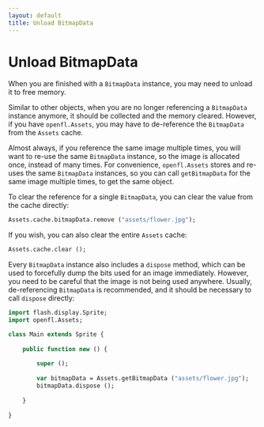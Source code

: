 ```yaml
---
layout: default
title: Unload BitmapData
---
```


# Unload BitmapData

When you are finished with a `BitmapData` instance, you may need to unload it to free memory.

Similar to other objects, when you are no longer referencing a `BitmapData` instance anymore, it should be collected and the memory cleared. However, if you have `openfl.Assets`, you may have to de-reference the `BitmapData` from the `Assets` cache.

Almost always, if you reference the same image multiple times, you will want to re-use the same `BitmapData` instance, so the image is allocated once, instead of many times. For convenience, `openfl.Assets` stores and re-uses the same `BitmapData` instances, so you can call `getBitmapData` for the same image multiple times, to get the same object.

To clear the reference for a single `BitmapData`, you can clear the value from the cache directly:

```haxe
Assets.cache.bitmapData.remove ("assets/flower.jpg");
```

If you wish, you can also clear the entire `Assets` cache:

```haxe
Assets.cache.clear ();
```

Every `BitmapData` instance also includes a `dispose` method, which can be used to forcefully dump the bits used for an image immediately. However, you need to be careful that the image is not being used anywhere. Usually, de-referencing `BitmapData` is recommended, and it should be necessary to call `dispose` directly:

```haxe
import flash.display.Sprite;
import openfl.Assets;

class Main extends Sprite {
    
    public function new () {
        
        super ();
        
        var bitmapData = Assets.getBitmapData ("assets/flower.jpg");
        bitmapData.dispose ();
        
    }
    
}
```